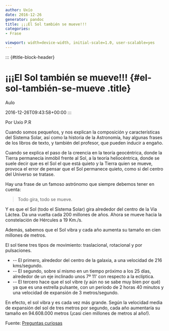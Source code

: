 ```yaml
---
author: Uxío
date: 2016-12-26
generator: pandoc
title: ¡¡¡El Sol también se mueve!!!
categories:
- Frase

viewport: width=device-width, initial-scale=1.0, user-scalable=yes
---
```


::: {#title-block-header}
# ¡¡¡El Sol también se mueve!!! {#el-sol-también-se-mueve .title}

Aulo

2016-12-26T09:43:58+00:00
:::

Por Uxío P.R

Cuando somos pequeños, y nos explican la composición y características
del Sistema Solar, así como la historia de la Astronomía, hay algunas
frases de los libros de texto, y también del profesor, que pueden
inducir a engaño.

Cuando se explica el paso de la creencia en la teoría geocéntrica, donde
la Tierra permanecía inmóbil frente al Sol, a la teoría heliocéntrica,
donde se suele decir que es el Sol el que está quieto y la Tierra quien
se mueve, provoca el error de pensar que el Sol permanece quieto, como
si del centro del Universo se tratase.

Hay una frase de un famoso astrónomo que siempre debemos tener en
cuenta:

> Todo gira, todo se mueve.

Y es que el Sol (todo el Sistema Solar) gira alrededor del centro de la
Via Láctea. Da una vuelta cada 200 millones de años. Ahora se mueve
hacia la constelación de Hércules a 19 Km./s.

Además, sabemos que el Sol vibra y cada año aumenta su tamaño en cien
millones de metros.

El sol tiene tres tipos de movimiento: traslacional, rotacional y por
pulsaciones.

-   -- El primero, alrededor del centro de la galaxia, a una velocidad
    de 216 kms/segundo.
-   -- El segundo, sobre sí mismo en un tiempo próximo a los 25 días,
    alrededor de un eje inclinado unos 7º 11' con respecto a la
    eclíptica.
-   -- El tercero hace que el sol vibre (y aún no se sabe muy bien por
    qué) ya que es una estrella pulsante, con un periodo de 2 horas 40
    minutos y una velocidad de expansión de 3 metros/segundo.

En efecto, el sol vibra y es cada vez más grande. Según la velocidad
media de expansión del sol de tres metros por segundo, cada año
aumentaría su tamaño en 94.608.000 metros (¡casi cien millones de metros
al año!).

Fuente: [Preguntas curiosas](http://www.preguntascuriosas.com/)
